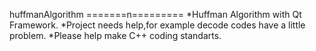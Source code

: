 huffmanAlgorithm
=======n=========
*Huffman Algorithm with Qt Framework.
*Project needs help,for example decode codes have a little problem.
*Please help make C++ coding standarts.
